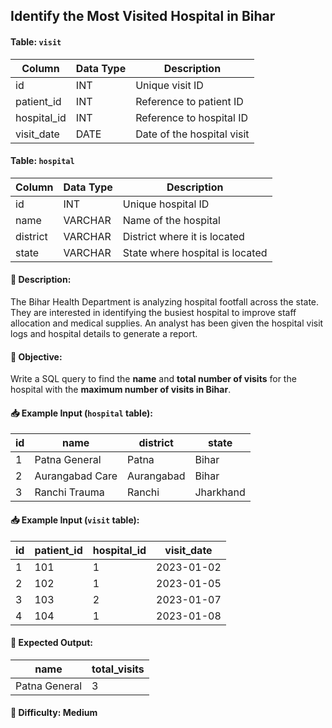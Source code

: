 ## Identify the Most Visited Hospital in Bihar

#### Table: `visit`

| Column       | Data Type | Description                       |
|--------------|-----------|-----------------------------------|
| id           | INT       | Unique visit ID                   |
| patient_id   | INT       | Reference to patient ID           |
| hospital_id  | INT       | Reference to hospital ID          |
| visit_date   | DATE      | Date of the hospital visit        |

#### Table: `hospital`

| Column       | Data Type | Description                        |
|--------------|-----------|------------------------------------|
| id           | INT       | Unique hospital ID                 |
| name         | VARCHAR   | Name of the hospital               |
| district     | VARCHAR   | District where it is located       |
| state        | VARCHAR   | State where hospital is located    |

#### 📄 Description:  
The Bihar Health Department is analyzing hospital footfall across the state. They are interested in identifying the busiest hospital to improve staff allocation and medical supplies. An analyst has been given the hospital visit logs and hospital details to generate a report.

#### 🎯 Objective:  
Write a SQL query to find the **name** and **total number of visits** for the hospital with the **maximum number of visits in Bihar**.

#### 📥 Example Input (`hospital` table):

| id | name              | district     | state  |
|----|-------------------|--------------|--------|
| 1  | Patna General     | Patna        | Bihar  |
| 2  | Aurangabad Care   | Aurangabad   | Bihar  |
| 3  | Ranchi Trauma     | Ranchi       | Jharkhand |

#### 📥 Example Input (`visit` table):

| id | patient_id | hospital_id | visit_date |
|----|------------|-------------|------------|
| 1  | 101        | 1           | 2023-01-02 |
| 2  | 102        | 1           | 2023-01-05 |
| 3  | 103        | 2           | 2023-01-07 |
| 4  | 104        | 1           | 2023-01-08 |

#### 🎯 Expected Output:

| name           | total_visits |
|----------------|---------------|
| Patna General  | 3             |

#### 🔰 Difficulty: Medium

